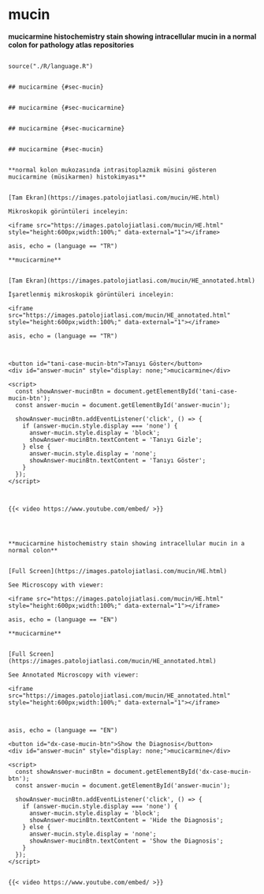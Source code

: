 # mucin



**mucicarmine histochemistry stain showing intracellular mucin in a normal colon for pathology atlas repositories**




```{r language mucin, echo=FALSE, include=TRUE}

source("./R/language.R")

```




```{asis, echo = (language == "TR")}

## mucicarmine {#sec-mucin}

```




```{asis, echo = (language == "EN")}

## mucicarmine {#sec-mucicarmine}

```


```{asis, echo = (language == "TR")}

## mucicarmine {#sec-mucicarmine}

```




```{asis, echo = (language == "EN")}

## mucicarmine {#sec-mucin}

```




```{asis, echo = (language == "TR")}

**normal kolon mukozasında intrasitoplazmik müsini gösteren mucicarmine (müsikarmen) histokimyası**


[Tam Ekran](https://images.patolojiatlasi.com/mucin/HE.html)

Mikroskopik görüntüleri inceleyin:

<iframe src="https://images.patolojiatlasi.com/mucin/HE.html" style="height:600px;width:100%;" data-external="1"></iframe>

```

```{comment} 
asis, echo = (language == "TR")

**mucicarmine**


[Tam Ekran](https://images.patolojiatlasi.com/mucin/HE_annotated.html)

İşaretlenmiş mikroskopik görüntüleri inceleyin:

<iframe src="https://images.patolojiatlasi.com/mucin/HE_annotated.html" style="height:600px;width:100%;" data-external="1"></iframe>

```



```{comment}
asis, echo = (language == "TR")



<button id="tani-case-mucin-btn">Tanıyı Göster</button>
<div id="answer-mucin" style="display: none;">mucicarmine</div>

<script>
  const showAnswer-mucinBtn = document.getElementById('tani-case-mucin-btn');
  const answer-mucin = document.getElementById('answer-mucin');

  showAnswer-mucinBtn.addEventListener('click', () => {
    if (answer-mucin.style.display === 'none') {
      answer-mucin.style.display = 'block';
      showAnswer-mucinBtn.textContent = 'Tanıyı Gizle';
    } else {
      answer-mucin.style.display = 'none';
      showAnswer-mucinBtn.textContent = 'Tanıyı Göster';
    }
  });
</script>



{{< video https://www.youtube.com/embed/ >}}



```



```{asis, echo = (language == "EN")}

**mucicarmine histochemistry stain showing intracellular mucin in a normal colon**


[Full Screen](https://images.patolojiatlasi.com/mucin/HE.html)

See Microscopy with viewer: 

<iframe src="https://images.patolojiatlasi.com/mucin/HE.html" style="height:600px;width:100%;" data-external="1"></iframe>

```


```{comment}
asis, echo = (language == "EN")

**mucicarmine**


[Full Screen](https://images.patolojiatlasi.com/mucin/HE_annotated.html)

See Annotated Microscopy with viewer: 

<iframe src="https://images.patolojiatlasi.com/mucin/HE_annotated.html" style="height:600px;width:100%;" data-external="1"></iframe>



```

```{comment}
asis, echo = (language == "EN")

<button id="dx-case-mucin-btn">Show the Diagnosis</button>
<div id="answer-mucin" style="display: none;">mucicarmine</div>

<script>
  const showAnswer-mucinBtn = document.getElementById('dx-case-mucin-btn');
  const answer-mucin = document.getElementById('answer-mucin');

  showAnswer-mucinBtn.addEventListener('click', () => {
    if (answer-mucin.style.display === 'none') {
      answer-mucin.style.display = 'block';
      showAnswer-mucinBtn.textContent = 'Hide the Diagnosis';
    } else {
      answer-mucin.style.display = 'none';
      showAnswer-mucinBtn.textContent = 'Show the Diagnosis';
    }
  });
</script>


{{< video https://www.youtube.com/embed/ >}}



```

